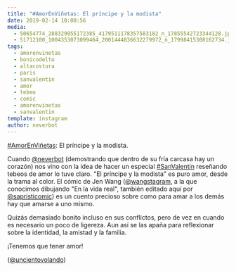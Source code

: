 ```yaml
---
title: "#AmorEnViñetas: El príncipe y la modista"
date: 2019-02-14 10:00:56
media: 
  - 50654774_288329955172385_4179511178357583182_n_17855542723344128.jpg
  - 51712100_1004353073099464_2001444836632279972_n_17998415308162734.jpg
tags: 
  - amorenvinetas
  - bonicodelto
  - altacostura
  - paris
  - sanvalentin
  - amor
  - tebeo
  - comic
  - amorenvinetas
  - sanvalentin
template: instagram
author: neverbot
---
```


[#AmorEnViñetas](/tags/amorenvinetas): El príncipe y la modista.


Cuando [@neverbot](https://instagram.com/neverbot) (demostrando que dentro de su fría carcasa hay un corazón) nos vino con la idea de hacer un especial [#SanValentin](/tags/sanvalentin) reseñando tebeos de amor lo tuve claro. "El príncipe y la modista" es puro amor, desde la trama al color. El cómic de Jen Wang ([@wangstagram](https://instagram.com/wangstagram), a la que conocimos dibujando "En la vida real", también editado aquí por [@sapristicomic](https://instagram.com/sapristicomic)) es un cuento precioso sobre como para amar a los demás hay que amarse a uno mismo.


Quizás demasiado bonito incluso en sus conflictos, pero de vez en cuando es necesario un poco de ligereza. Aun así se las apaña para reflexionar sobre la identidad, la amistad y la familia.


¡Tenemos que tener amor!


([@uncientovolando](https://instagram.com/uncientovolando))
